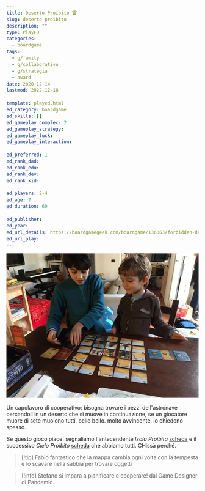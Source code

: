 ```yaml
---
title: Deserto Proibito 🏆
slug: deserto-proibito
description: ""
type: PlayED
categories:
  - boardgame
tags:
  - g/family
  - g/collaborativo
  - g/strategia
  - award
date: 2020-12-14
lastmod: 2022-12-18

template: played.html
ed_category: boardgame
ed_skills: []
ed_gameplay_complex: 2
ed_gameplay_strategy: 
ed_gameplay_luck: 
ed_gameplay_interaction: 

ed_preferred: 1
ed_rank_dad: 
ed_rank_edu: 
ed_rank_dev: 
ed_rank_kid: 

ed_players: 2-4
ed_age: 7
ed_duration: 60

ed_publisher: 
ed_year: 
ed_url_details: https://boardgamegeek.com/boardgame/136063/forbidden-desert
ed_url_play: 
---
```


![Deserto Proibito](../../assets/img/played/boardgame/deserto_proibito.webp)

Un capolavoro di cooperativo: bisogna trovare i pezzi dell'astronave cercandoli in un deserto che si muove in continuazione, se un giocatore muore di sete muoiono tutti. bello bello. molto avvincente. lo chiedono spesso.

Se questo gioco piace, segnaliamo l'antecendente _Isola Proibita_ [scheda](https://boardgamegeek.com/boardgame/65244/forbidden-island) e il successivo _Cielo Proibito_ [scheda](https://boardgamegeek.com/boardgame/245271/forbidden-sky) che abbiamo tutti. CHissà perché.

> [!tip] Fabio
> fantastico che la mappa cambia ogni volta con la tempesta e lo scavare nella sabbia per trovare oggetti

> [!info] Stefano
> si impara a pianificare e cooperare! dal Game Designer di Pandemic.
